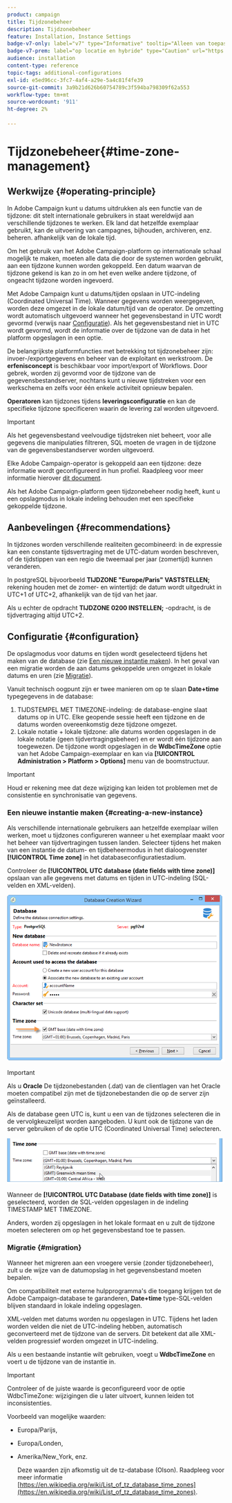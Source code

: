 ```yaml
---
product: campaign
title: Tijdzonebeheer
description: Tijdzonebeheer
feature: Installation, Instance Settings
badge-v7-only: label="v7" type="Informative" tooltip="Alleen van toepassing op Campaign Classic v7"
badge-v7-prem: label="op locatie en hybride" type="Caution" url="https://experienceleague.adobe.com/docs/campaign-classic/using/installing-campaign-classic/architecture-and-hosting-models/hosting-models-lp/hosting-models.html?lang=nl" tooltip="Alleen van toepassing op on-premise en hybride implementaties"
audience: installation
content-type: reference
topic-tags: additional-configurations
exl-id: e5ed96cc-3fc7-4af4-a29e-5a4c81f4fe39
source-git-commit: 3a9b21d626b60754789c3f594ba798309f62a553
workflow-type: tm+mt
source-wordcount: '911'
ht-degree: 2%

---
```


# Tijdzonebeheer{#time-zone-management}



## Werkwijze {#operating-principle}

In Adobe Campaign kunt u datums uitdrukken als een functie van de tijdzone: dit stelt internationale gebruikers in staat wereldwijd aan verschillende tijdzones te werken. Elk land dat hetzelfde exemplaar gebruikt, kan de uitvoering van campagnes, bijhouden, archiveren, enz. beheren. afhankelijk van de lokale tijd.

Om het gebruik van het Adobe Campaign-platform op internationale schaal mogelijk te maken, moeten alle data die door de systemen worden gebruikt, aan een tijdzone kunnen worden gekoppeld. Een datum waarvan de tijdzone gekend is kan zo in om het even welke andere tijdzone, of ongeacht tijdzone worden ingevoerd.

Met Adobe Campaign kunt u datums/tijden opslaan in UTC-indeling (Coordinated Universal Time). Wanneer gegevens worden weergegeven, worden deze omgezet in de lokale datum/tijd van de operator. De omzetting wordt automatisch uitgevoerd wanneer het gegevensbestand in UTC wordt gevormd (verwijs naar [Configuratie](#configuration)). Als het gegevensbestand niet in UTC wordt gevormd, wordt de informatie over de tijdzone van de data in het platform opgeslagen in een optie.

De belangrijkste platformfuncties met betrekking tot tijdzonebeheer zijn: invoer-/exportgegevens en beheer van de exploitant en werkstroom. De **erfenisconcept** is beschikbaar voor import/export of Workflows. Door gebrek, worden zij gevormd voor de tijdzone van de gegevensbestandserver, nochtans kunt u nieuwe tijdstreken voor een werkschema en zelfs voor één enkele activiteit opnieuw bepalen.

**Operatoren** kan tijdzones tijdens **leveringsconfiguratie** en kan de specifieke tijdzone specificeren waarin de levering zal worden uitgevoerd.

>[!IMPORTANT]
>
>Als het gegevensbestand veelvoudige tijdstreken niet beheert, voor alle gegevens die manipulaties filtreren, SQL moeten de vragen in de tijdzone van de gegevensbestandserver worden uitgevoerd.

Elke Adobe Campaign-operator is gekoppeld aan een tijdzone: deze informatie wordt geconfigureerd in hun profiel. Raadpleeg voor meer informatie hierover [dit document](../../platform/using/access-management.md).

Als het Adobe Campaign-platform geen tijdzonebeheer nodig heeft, kunt u een opslagmodus in lokale indeling behouden met een specifieke gekoppelde tijdzone.

## Aanbevelingen {#recommendations}

In tijdzones worden verschillende realiteiten gecombineerd: in de expressie kan een constante tijdsvertraging met de UTC-datum worden beschreven, of de tijdstippen van een regio die tweemaal per jaar (zomertijd) kunnen veranderen.

In postgreSQL bijvoorbeeld **TIJDZONE &quot;Europe/Paris&quot; VASTSTELLEN;** rekening houden met de zomer- en wintertijd: de datum wordt uitgedrukt in UTC+1 of UTC+2, afhankelijk van de tijd van het jaar.

Als u echter de opdracht **TIJDZONE 0200 INSTELLEN;** -opdracht, is de tijdvertraging altijd UTC+2.

## Configuratie {#configuration}

De opslagmodus voor datums en tijden wordt geselecteerd tijdens het maken van de database (zie [Een nieuwe instantie maken](#creating-a-new-instance)). In het geval van een migratie worden de aan datums gekoppelde uren omgezet in lokale datums en uren (zie [Migratie](#migration)).

Vanuit technisch oogpunt zijn er twee manieren om op te slaan **Date+time** typegegevens in de database:

1. TIJDSTEMPEL MET TIMEZONE-indeling: de database-engine slaat datums op in UTC. Elke geopende sessie heeft een tijdzone en de datums worden overeenkomstig deze tijdzone omgezet.
1. Lokale notatie + lokale tijdzone: alle datums worden opgeslagen in de lokale notatie (geen tijdvertragingsbeheer) en er wordt één tijdzone aan toegewezen. De tijdzone wordt opgeslagen in de **WdbcTimeZone** optie van het Adobe Campaign-exemplaar en kan via **[!UICONTROL Administration > Platform > Options]** menu van de boomstructuur.

>[!IMPORTANT]
>
>Houd er rekening mee dat deze wijziging kan leiden tot problemen met de consistentie en synchronisatie van gegevens.

### Een nieuwe instantie maken {#creating-a-new-instance}

Als verschillende internationale gebruikers aan hetzelfde exemplaar willen werken, moet u tijdzones configureren wanneer u het exemplaar maakt voor het beheer van tijdvertragingen tussen landen. Selecteer tijdens het maken van een instantie de datum- en tijdbeheermodus in het dialoogvenster **[!UICONTROL Time zone]** in het databaseconfiguratiestadium.

Controleer de **[!UICONTROL UTC database (date fields with time zone)]** opslaan van alle gegevens met datums en tijden in UTC-indeling (SQL-velden en XML-velden).

![](assets/install_wz_select_utc_option.png)

>[!IMPORTANT]
>
>Als u **Oracle** De tijdzonebestanden (.dat) van de clientlagen van het Oracle moeten compatibel zijn met de tijdzonebestanden die op de server zijn geïnstalleerd.

Als de database geen UTC is, kunt u een van de tijdzones selecteren die in de vervolgkeuzelijst worden aangeboden. U kunt ook de tijdzone van de server gebruiken of de optie UTC (Coordinated Universal Time) selecteren.

![](assets/install_wz_unselect_utc_option.png)

Wanneer de **[!UICONTROL UTC Database (date fields with time zone)]** is geselecteerd, worden de SQL-velden opgeslagen in de indeling TIMESTAMP MET TIMEZONE.

Anders, worden zij opgeslagen in het lokale formaat en u zult de tijdzone moeten selecteren om op het gegevensbestand toe te passen.

### Migratie {#migration}

Wanneer het migreren aan een vroegere versie (zonder tijdzonebeheer), zult u de wijze van de datumopslag in het gegevensbestand moeten bepalen.

Om compatibiliteit met externe hulpprogramma&#39;s die toegang krijgen tot de Adobe Campaign-database te garanderen, **Date+time** type-SQL-velden blijven standaard in lokale indeling opgeslagen.

XML-velden met datums worden nu opgeslagen in UTC. Tijdens het laden worden velden die niet de UTC-indeling hebben, automatisch geconverteerd met de tijdzone van de servers. Dit betekent dat alle XML-velden progressief worden omgezet in UTC-indeling.

Als u een bestaande instantie wilt gebruiken, voegt u **WdbcTimeZone** en voert u de tijdzone van de instantie in.

>[!IMPORTANT]
>
>Controleer of de juiste waarde is geconfigureerd voor de optie WdbcTimeZone: wijzigingen die u later uitvoert, kunnen leiden tot inconsistenties.

Voorbeeld van mogelijke waarden:

* Europa/Parijs,
* Europa/Londen,
* Amerika/New_York, enz.

  Deze waarden zijn afkomstig uit de tz-database (Olson). Raadpleeg voor meer informatie [https://en.wikipedia.org/wiki/List_of_tz_database_time_zones](https://en.wikipedia.org/wiki/List_of_tz_database_time_zones).

